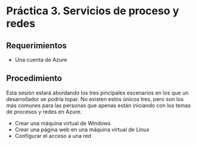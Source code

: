 # Práctica 3. Servicios de proceso y redes
## Requerimientos
- Una cuenta de Azure

## Procedimiento
Esta sesión estará abordando los tres pincipales escenarios en los que un desarrollador se podría topar. No existen estos únicos tres, pero son los más comunes para las personas que apenas están iniciando con los temas de procesos y redes en Azure.

- Crear una máquina virtual de Windows
- Crear una página web en una máquina virtual de Linux
- Configurar el acceso a una red
